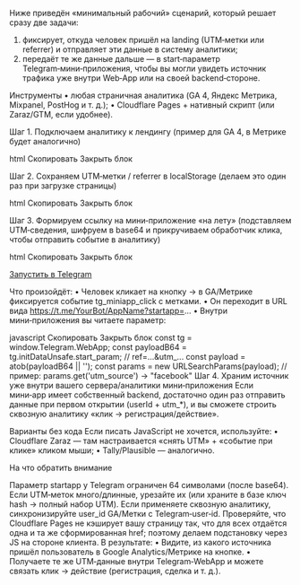 Ниже приведён «минимальный рабочий» сценарий, который решает сразу две задачи:
1) фиксирует, откуда человек пришёл на landing (UTM‑метки или referrer) и отправляет эти данные в систему аналитики;
2) передаёт те же данные дальше — в start‑параметр Telegram‑мини‑приложения, чтобы вы могли увидеть источник трафика уже внутри Web‑App или на своей backend‑стороне.

Инструменты
• любая страничная аналитика (GA 4, Яндекс Метрика, Mixpanel, PostHog и т. д.);
• Cloudflare Pages + нативный скрипт (или Zaraz/GTM, если удобнее).

Шаг 1. Подключаем аналитику к лендингу
(пример для GA 4, в Метрике будет аналогично)

html Скопировать Закрыть блок
<!-- Head вашего лендинга -->
<script async src="https://www.googletagmanager.com/gtag/js?id=G-XXXXXXX"></script>
<script>
  window.dataLayer = window.dataLayer || [];
  function gtag(){ dataLayer.push(arguments); }
  gtag('js', new Date());
  gtag('config', 'G-XXXXXXX', { send_page_view: true });
</script>
Шаг 2. Сохраняем UTM‑метки / referrer в localStorage
(делаем это один раз при загрузке страницы)

html Скопировать Закрыть блок
<script>
(function() {
  const SEARCH = new URLSearchParams(location.search);
  const UTM_KEYS = [
    'utm_source', 'utm_medium', 'utm_campaign',
    'utm_content', 'utm_term'
  ];

  // 1. если пришли с метками – кладём в localStorage
  UTM_KEYS.forEach(k => {
    const v = SEARCH.get(k);
    if (v) localStorage.setItem(k, v);
  });

  // 2. если меток нет – пытаемся запомнить referrer
  if (!localStorage.getItem('utm_source') && document.referrer) {
    try {
      const url = new URL(document.referrer);
      localStorage.setItem('utm_source', url.hostname);
      localStorage.setItem('utm_medium', 'referral');
    } catch(e) {}
  }
})();
</script>
Шаг 3. Формируем ссылку на мини‑приложение «на лету»
(подставляем UTM‑сведения, шифруем в base64 и прикручиваем обработчик клика, чтобы отправить событие в аналитику)

html Скопировать Закрыть блок
<!-- Кнопка перехода -->
<a id="tg-btn" class="btn" href="#">Запустить в Telegram</a>

<script>
(function() {
  const BTN = document.getElementById('tg-btn');
  if (!BTN) return;

  BTN.addEventListener('click', () => {
    // Собираем все хранимые ключи
    const UTM_KEYS = ['utm_source','utm_medium','utm_campaign','utm_content','utm_term'];
    const pairs = [];

    UTM_KEYS.forEach(k => {
      const val = localStorage.getItem(k);
      if (val) pairs.push(`${k}=${encodeURIComponent(val)}`);
    });

    // Добавляем вашу рефку (обязательно!)
    pairs.unshift('ref=MY_REF_CODE');

    // Кодируем payload в base64, Telegram допускает до 64 символов
    const payload = btoa(pairs.join('&')).substring(0, 64);

    // Формируем итоговую ссылку
    const TG_URL = `https://t.me/YourBot/AppName?startapp=${payload}`;
    BTN.href = TG_URL;

    // Отправляем ивент в GA или другую систему
    gtag('event', 'tg_miniapp_click', {
      event_category: 'engagement',
      event_label: pairs.join('&')
    });
  });
})();
</script>
Что произойдёт:
• Человек кликает на кнопку → в GA/Метрике фиксируется событие tg_miniapp_click с метками.
• Он переходит в URL вида
  https://t.me/YourBot/AppName?startapp=...
• Внутри мини‑приложения вы читаете параметр:

javascript Скопировать Закрыть блок
const tg = window.Telegram.WebApp; 
const payloadB64 = tg.initDataUnsafe.start_param;       // ref=...&utm_...
const payload = atob(payloadB64 || '');
const params = new URLSearchParams(payload);
// пример: params.get('utm_source') -> "facebook"
Шаг 4. Храним источник уже внутри вашего сервера/аналитики мини‑приложения
Если мини‑app имеет собственный backend, достаточно один раз отправить данные при первом открытии (userId + utm_*), и вы сможете строить сквозную аналитику «клик → регистрация/действие».

Варианты без кода
Если писать JavaScript не хочется, используйте:
• Cloudflare Zaraz — там настраивается «снять UTM» + «событие при клике» кликом мыши;
• Tally/Plausible — аналогично.

На что обратить внимание

Параметр startapp у Telegram ограничен 64 символами (после base64). Если UTM‑меток много/длинные, урезайте их (или храните в базе ключ hash → полный набор UTM).
Если применяете сквозную аналитику, синхронизируйте user_id GA/Метки с Telegram‑user‑id.
Проверяйте, что Cloudflare Pages не кэширует вашу страницу так, что для всех отдаётся одна и та же сформированная href; поэтому делаем подстановку через JS на стороне клиента.
В результате:
• Видите, из какого источника пришёл пользователь в Google Analytics/Метрике на кнопке.
• Получаете те же UTM‑данные внутри Telegram‑WebApp и можете связать клик → действие (регистрация, сделка и т. д.).